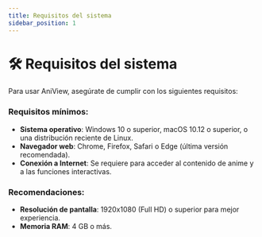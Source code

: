 ```yaml
---
title: Requisitos del sistema
sidebar_position: 1
---
```


# 🛠️ Requisitos del sistema

Para usar AniView, asegúrate de cumplir con los siguientes requisitos:

### Requisitos mínimos:

- **Sistema operativo**: Windows 10 o superior, macOS 10.12 o superior, o una distribución reciente de Linux.
- **Navegador web**: Chrome, Firefox, Safari o Edge (última versión recomendada).
- **Conexión a Internet**: Se requiere para acceder al contenido de anime y a las funciones interactivas.

### Recomendaciones:

- **Resolución de pantalla**: 1920x1080 (Full HD) o superior para mejor experiencia.
- **Memoria RAM**: 4 GB o más.
